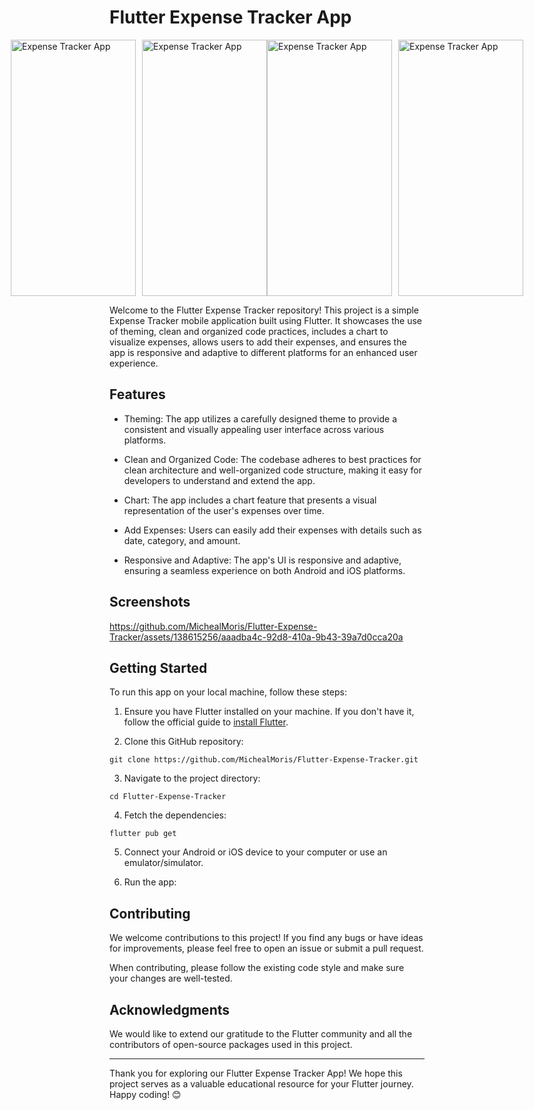 # Flutter Expense Tracker App

<div style="display: flex; justify-content: center;">
  <img src="https://github.com/MichealMoris/Flutter-Expense-Tracker/assets/138615256/d99073ca-d057-4dcd-820d-b7ef9b6f672b" alt="Expense Tracker App" style="margin-right: 10px;" width="200" height="410">
  <img src="https://github.com/MichealMoris/Flutter-Expense-Tracker/assets/138615256/9d7356dd-4a3c-4337-8b24-fae9649a762d" alt="Expense Tracker App" width="200" height="410">
  <img src="https://github.com/MichealMoris/Flutter-Expense-Tracker/assets/138615256/41443fc2-5583-4d97-9d11-16182f3e302e" alt="Expense Tracker App" style="margin-right: 10px;" width="200" height="410">
  <img src="https://github.com/MichealMoris/Flutter-Expense-Tracker/assets/138615256/9284d845-4d3f-481b-94f3-80697c6aaaa5" alt="Expense Tracker App" width="200" height="410">
</div>

Welcome to the Flutter Expense Tracker repository! This project is a simple Expense Tracker mobile application built using Flutter. It showcases the use of theming, clean and organized code practices, includes a chart to visualize expenses, allows users to add their expenses, and ensures the app is responsive and adaptive to different platforms for an enhanced user experience.

## Features

- Theming: The app utilizes a carefully designed theme to provide a consistent and visually appealing user interface across various platforms.

- Clean and Organized Code: The codebase adheres to best practices for clean architecture and well-organized code structure, making it easy for developers to understand and extend the app.

- Chart: The app includes a chart feature that presents a visual representation of the user's expenses over time.

- Add Expenses: Users can easily add their expenses with details such as date, category, and amount.

- Responsive and Adaptive: The app's UI is responsive and adaptive, ensuring a seamless experience on both Android and iOS platforms.

## Screenshots


https://github.com/MichealMoris/Flutter-Expense-Tracker/assets/138615256/aaadba4c-92d8-410a-9b43-39a7d0cca20a




## Getting Started

To run this app on your local machine, follow these steps:

1. Ensure you have Flutter installed on your machine. If you don't have it, follow the official guide to [install Flutter](https://flutter.dev/docs/get-started/install).

2. Clone this GitHub repository:

```console
git clone https://github.com/MichealMoris/Flutter-Expense-Tracker.git
```
3. Navigate to the project directory:

```console
cd Flutter-Expense-Tracker
```

4. Fetch the dependencies:

```console
flutter pub get
```

5. Connect your Android or iOS device to your computer or use an emulator/simulator.

6. Run the app:


## Contributing

We welcome contributions to this project! If you find any bugs or have ideas for improvements, please feel free to open an issue or submit a pull request.

When contributing, please follow the existing code style and make sure your changes are well-tested.


## Acknowledgments

We would like to extend our gratitude to the Flutter community and all the contributors of open-source packages used in this project.

---

Thank you for exploring our Flutter Expense Tracker App! We hope this project serves as a valuable educational resource for your Flutter journey. Happy coding! 😊

